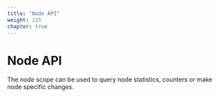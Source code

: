 ```yaml
---
title: "Node API"
weight: 225
chapter: true
---
```


# Node API

The *node* scope can be used to query node statistics, counters or make
node specific changes.
